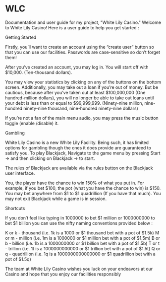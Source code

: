 # WLC
Documentation and user guide for my project, "White Lily Casino."
Welcome to White Lily Casino! 
Here is a user guide to help you get started :

Getting Started

Firstly, you’ll want to create an account using the “create user” button so that you can use our facilities. Passwords are case-sensitive so don’t forget them!

 

After you’ve created an account, you may log in. You will start off with $10,000. (Ten-thousand dollars). 
 
You may view your statistics by clicking on any of the buttons on the bottom screen. Additionally, you may take out a loan if you’re out of money. But be cautious, because after you’ve taken out at least $100,000,000 (One hundred-million dollars), you will no longer be able to take out loans until your debt is less than or equal to $99,999,999. (Ninety-nine million, nine-hundred ninety-nine thousand, nine-hundred ninety-nine dollars)

 

If you’re not a fan of the main menu audio, you may press the music button toggle (enable /disable) it.

 


Gambling

White Lily Casino is a new White Lily Facility. Being such, it has limited options for gambling though the ones it does provide are guaranteed to satisfy you. To play Blackjack, Navigate to the game menu by pressing Start -> and then clicking on Blackjack -> to start. 

  

The rules of Blackjack are available via the rules button on the Blackjack user interface.

  

You, the player have the chance to win 150% of what you put in. For example, if you bet $100, the pot (what you have the chance to win) is $150. You may bet anywhere from $1 to $1 quadrillion (If you have that much). You may not exit Blackjack while a game is in session.

Shortcuts

If you don’t feel like typing in 1000000 to bet $1 million or 1000000000 to bet $1 billion you can use the nifty naming conventions provided below :

K or k - thousand (i.e. 1k is a 1000 or $1 thousand bet with a pot of $1.5k)
M or m - million (i.e. 1m is a 1000000 or $1 million bet with a pot of $1.5m)
B or b - billion (i.e. 1b is a 1000000000 or $1 billion bet with a pot of $1.5b)
T or t - trillion (i.e. 1t is a 1000000000000 or $1 trillion bet with a pot of $1.5t)
Q or q - quadrillion (i.e. 1q is a 1000000000000000 or $1 quadrillion bet with a pot of $1.5q)

The team at White Lily Casino wishes you luck on your endeavors at our Casino and hope that you enjoy our facilities responsibly
